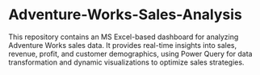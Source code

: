 # Adventure-Works-Sales-Analysis
This repository contains an MS Excel-based dashboard for analyzing Adventure Works sales data. It provides real-time insights into sales, revenue, profit, and customer demographics, using Power Query for data transformation and dynamic visualizations to optimize sales strategies.
